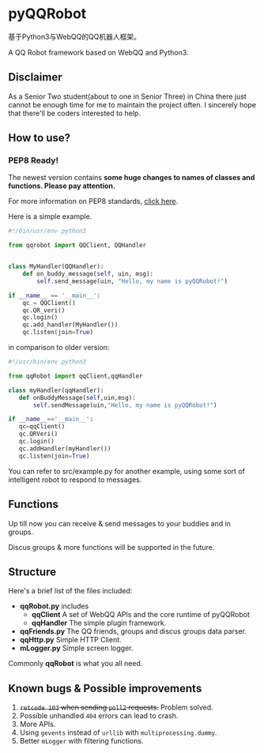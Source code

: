 # pyQQRobot
基于Python3与WebQQ的QQ机器人框架。

A QQ Robot framework based on WebQQ and Python3.

## Disclaimer
As a Senior Two student(about to one in Senior Three) in China there just cannot be enough time for me to maintain the project often. I sincerely hope that there'll be coders interested to help.

## How to use?

### PEP8 Ready!
The newest version contains **some huge changes to names of classes and functions. Please pay attention.**

For more information on PEP8 standards, [click here](https://www.douban.com/note/134971609/).

Here is a simple example.

```python
#!/bin/usr/env python3

from qqrobot import QQClient, QQHandler


class MyHandler(QQHandler):
    def on_buddy_message(self, uin, msg):
        self.send_message(uin, "Hello, my name is pyQQRobot!")

if __name__ == '__main__':
    qc = QQClient()
    qc.QR_veri()
    qc.login()
    qc.add_handler(MyHandler())
    qc.listen(join=True)
```

in comparison to older version:

```python
#!/usr/bin/env python3

from qqRobot import qqClient,qqHandler

class myHandler(qqHandler):
   def onBuddyMessage(self,uin,msg):
       self.sendMessage(uin,"Hello, my name is pyQQRobot!")

if __name__=='__main__':
   qc=qqClient()
   qc.QRVeri()
   qc.login()
   qc.addHandler(myHandler())
   qc.listen(join=True)
```

You can refer to src/example.py for another example, using some sort of intelligent robot to respond to messages.

## Functions
Up till now you can receive & send messages to your buddies and in groups.

Discus groups & more functions will be supported in the future.

## Structure
Here's a brief list of the files included:

* **qqRobot.py** includes
    * **qqClient** A set of WebQQ APIs and the core runtime of pyQQRobot
    * **qqHandler** The simple plugin framework.
* **qqFriends.py** The QQ friends, groups and discus groups data parser.
* **qqHttp.py** Simple HTTP Client.
* **mLogger.py** Simple screen logger.

Commonly **qqRobot** is what you all need.

## Known bugs & Possible improvements
1. ~~`retcode 103` when sending `poll2` requests.~~ Problem solved.
2. Possible unhandled `404` errors can lead to crash.
3. More APIs.
4. Using `gevents` instead of `urllib` with `multiprocessing.dummy`.
5. Better `mLogger` with filtering functions.
